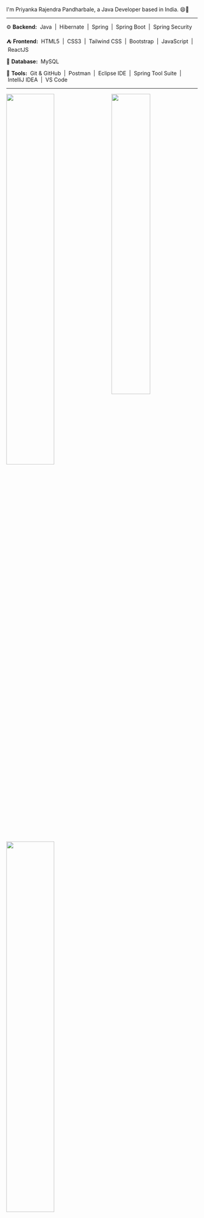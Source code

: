 I'm Priyanka Rajendra Pandharbale, a Java Developer based in India. 😄🚀


---

⚙️ **Backend:** 
&nbsp;Java&nbsp; | &nbsp;Hibernate&nbsp; | &nbsp;Spring&nbsp; | &nbsp;Spring Boot&nbsp; | &nbsp;Spring Security&nbsp;

⛺️ **Frontend:** 
&nbsp;HTML5&nbsp; | &nbsp;CSS3&nbsp; | &nbsp;Tailwind CSS&nbsp;  | &nbsp;Bootstrap&nbsp; | &nbsp;JavaScript&nbsp; | &nbsp;ReactJS&nbsp; 

📁 **Database:** 
&nbsp;MySQL&nbsp; 

🧰 **Tools:** 
&nbsp;Git & GitHub&nbsp; | &nbsp;Postman&nbsp; | &nbsp;Eclipse IDE&nbsp; | &nbsp;Spring Tool Suite&nbsp; | &nbsp;IntelliJ IDEA&nbsp; | &nbsp;VS Code&nbsp;

---

<a href="https://github.com/priyankap0101"><img align="right" width="45%" src="https://github-readme-stats.vercel.app/api/top-langs/?username=priyankap0101&theme=tokyonight&hide_border=true"></a>
<a href="https://github.com/priyankap0101"><img width="50%" src="https://github-profile-summary-cards.vercel.app/api/cards/profile-details?username=priyankap0101&theme=tokyonight&hide_border=true"></a> 
<br />
<br />
<a href="https://github.com/priyankap0101"><img width="50%" src="https://github-readme-streak-stats.herokuapp.com/?user=priyankap0101&theme=tokyonight&hide_border=true"></a>
